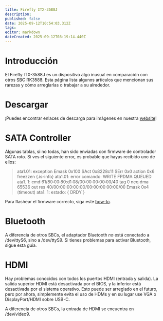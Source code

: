 ```yaml
---
title: Firefly ITX-3588J
description:
published: false
date: 2025-09-12T10:54:03.312Z
tags:
editor: markdown
dateCreated: 2025-09-12T08:19:14.440Z
---
```


# Introducción

El Firefly ITX-3588J es un dispositivo algo inusual en comparación con otros SBC RK3588. Esta página lista algunos artículos que mencionan sus rarezas y cómo arreglarlas o trabajar a su alrededor.

# Descargar

¡Puedes encontrar enlaces de descarga para imágenes en nuestra [website](https://bredos.org/download.html)!

# SATA Controller

Algunas tablas, si no todas, han sido enviadas con firmware de controlador SATA roto.
Si ves el siguiente error, es probable que hayas recibido uno de ellos:

> ata1.01: exception Emask 0x100 SAct 0x8228c11 SErr 0x0 action 0x6 freezzen
> {.is-info}
> ata1.01: error comando: WRITE FPDMA QUEUED
> ata1. 1: cmd 61/80:00:80:d1:08/00:00:00:00:00/40 tag 0 ncq dma 65536 out
> res 40/00:00:00:00:00/00:00:00:00:00/00 Emask 0x4 (timeout)
> ata1. 1: estado: { DRDY }

Para flashear el firmware correcto, siga este [how-to](/en/ITX-3588J/sata-firmware-fix).

# Bluetooth

A diferencia de otros SBCs, el adaptador Bluetooth _no_ está conectado a /dev/ttyS6, sino a /dev/ttyS9. Si tienes problemas para activar Bluetooth, sigue esta guía.

# HDMI

Hay problemas conocidos con todos los puertos HDMI (entrada y salida). La salida superior HDMI está desactivada por el BIOS, y la inferior está desactivada por el sistema operativo. Esto puede ser arreglado en el futuro, pero por ahora, simplemente evita el uso de HDMs y en su lugar use VGA o DisplayPort/HDMI sobre USB-C.

A diferencia de otros SBCs, la entrada de HDMI se encuentra en /dev/video9.